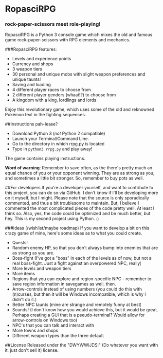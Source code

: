 # RopasciRPG
### rock-paper-scissors meet role-playing!

RopasciRPG is a Python 3 console game which mixes the old and famous game rock-paper-scissors with RPG elements and mechanics.

###RopasciRPG features:
* Levels and experience points
* Currency and shops
* 3 weapon tiers
* 30 personal and unique mobs with slight weapon preferences and unique taunts!
* Saving and loading
* 4 different player races to choose from
* 2 different player genders (whaat!?) to choose from
* A kingdom with a king, lordlings and lords

Enjoy this revolutionary game, which uses some of the old and reknowned Pokémon text in the fighting sequences.

##Instructions pah-lease?
* Download Python 3 (*not* Python 2 compatible)
* Launch your Terminal/Command Line.
* Go to the directory in which rrpg.py is located
* Type in `python3 rrpg.py` and play away!

The game contains playing instructions.

**Word of warning**: Remember to save often, as the there's pretty much an equal chance of you or your opponent winning. They are as strong as you, and sometimes a little bit stronger. So, remember to buy pots as well.

##For developers
If you're a developer yourself, and want to contribute to this project, you can do so via GitHub. I don't know if I'll be developing more on it myself, but I might. Please note that the source is only sporadically commented, and thus a bit troublesome to maintain. But, I believe I commented the most complicated pieces of the code pretty well. At least I think so.
Also, yes, the code could be optimized and be much better, but hey. This is my second project using Python. :)

###Ideas (/wishlist/maybe roadmap)
If you want to develop a bit on this crazy game of mine, here's some ideas as to what you could create.
* Quests!
* Random enemy HP, so that you don't always bump into enemies that are as strong as you are.
* Boss-fight (I've got a "boss" in each of the levels as of now, but not a real boss-fight. Just a fight against an overpowered NPC, really)
* More levels and weapon tiers
* More items
* Regions that you can explore and region-specific NPC - remember to save region information in savegames as well, then.
* Arrow-controls instead of using numbers (you could do this with (n)curses, but then it will be Windows incompatible, which is why I didn't do it.)
* Better NPC taunts (mine are strange and remotely funny at best)
* Sounds! (I don't know how you would achieve this, but it would be great. Perhaps creating a GUI that is a pseudo-terminal? Would allow for arrow-controls on Windows too)
* NPC's that you can talk and interact with
* More towns and shops
* Different weapon types than the three default

##License
Released under the "DWYWWIJDSI" (Do whatever you want with it, just don't sell it) license.
